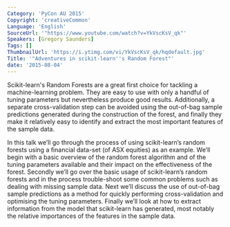 ```yaml
---
Category: 'PyCon AU 2015'
Copyright: 'creativeCommon'
Language: 'English'
SourceUrl: '"https://www.youtube.com/watch?v=YkVscKsV_qk"'
Speakers: [Gregory Saunders]
Tags: []
ThumbnailUrl: 'https://i.ytimg.com/vi/YkVscKsV_qk/hqdefault.jpg'
Title: '"Adventures in scikit-learn''s Random Forest"'
date: '2015-08-04'
---
```

Scikit-learn's Random Forests are a great first choice for tackling a machine-learning problem. They are easy to use with only a handful of tuning parameters but nevertheless produce good results. Additionally, a separate cross-validation step can be avoided using the out-of-bag sample predictions generated during the construction of the forest, and finally they make it relatively easy to identify and extract the most important features of the sample data.

In this talk we’ll go through the process of using scikit-learn’s random forests using a financial data-set (of ASX equities) as an example. We’ll begin with a basic overview of the random forest algorithm and of the tuning parameters available and their impact on the effectiveness of the forest. Secondly we’ll go over the basic usage of scikit-learn’s random forests and in the process trouble-shoot some common problems such as dealing with missing sample data. Next we’ll discuss the use of out-of-bag sample predictions as a method for quickly performing cross-validation and optimising the tuning parameters. Finally we’ll look at how to extract information from the model that scikit-learn has generated, most notably the relative importances of the features in the sample data.